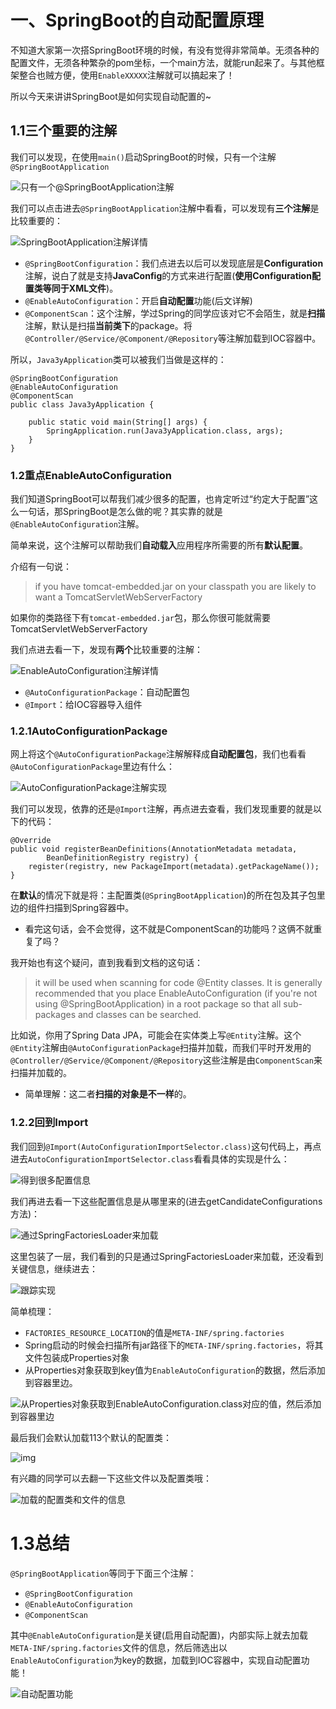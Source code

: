 # 一、SpringBoot的自动配置原理

不知道大家第一次搭SpringBoot环境的时候，有没有觉得非常简单。无须各种的配置文件，无须各种繁杂的pom坐标，一个main方法，就能run起来了。与其他框架整合也贼方便，使用`EnableXXXXX`注解就可以搞起来了！

所以今天来讲讲SpringBoot是如何实现自动配置的~

## 1.1三个重要的注解

我们可以发现，在使用`main()`启动SpringBoot的时候，只有一个注解`@SpringBootApplication`

![只有一个@SpringBootApplication注解](https://segmentfault.com/img/remote/1460000018011538)

我们可以点击进去`@SpringBootApplication`注解中看看，可以发现有**三个注解**是比较重要的：

![SpringBootApplication注解详情](https://segmentfault.com/img/remote/1460000018011539?w=1292&h=304)

- `@SpringBootConfiguration`：我们点进去以后可以发现底层是**Configuration**注解，说白了就是支持**JavaConfig**的方式来进行配置(**使用Configuration配置类等同于XML文件**)。
- `@EnableAutoConfiguration`：开启**自动配置**功能(后文详解)
- `@ComponentScan`：这个注解，学过Spring的同学应该对它不会陌生，就是**扫描**注解，默认是扫描**当前类下**的package。将`@Controller/@Service/@Component/@Repository`等注解加载到IOC容器中。

所以，`Java3yApplication`类可以被我们当做是这样的：

```
@SpringBootConfiguration
@EnableAutoConfiguration
@ComponentScan
public class Java3yApplication {

    public static void main(String[] args) {
        SpringApplication.run(Java3yApplication.class, args);
    }
}
```

### 1.2重点EnableAutoConfiguration

我们知道SpringBoot可以帮我们减少很多的配置，也肯定听过“约定大于配置”这么一句话，那SpringBoot是怎么做的呢？其实靠的就是`@EnableAutoConfiguration`注解。

简单来说，这个注解可以帮助我们**自动载入**应用程序所需要的所有**默认配置**。

介绍有一句说：

> if you have tomcat-embedded.jar on your classpath you are likely to want a TomcatServletWebServerFactory

如果你的类路径下有`tomcat-embedded.jar`包，那么你很可能就需要TomcatServletWebServerFactory

我们点进去看一下，发现有**两个**比较重要的注解：

![EnableAutoConfiguration注解详情](https://segmentfault.com/img/remote/1460000018011540?w=862&h=242)

- `@AutoConfigurationPackage`：自动配置包
- `@Import`：给IOC容器导入组件

### 1.2.1AutoConfigurationPackage

网上将这个`@AutoConfigurationPackage`注解解释成**自动配置包**，我们也看看`@AutoConfigurationPackage`里边有什么：

![AutoConfigurationPackage注解实现](https://segmentfault.com/img/remote/1460000018011541)

我们可以发现，依靠的还是`@Import`注解，再点进去查看，我们发现重要的就是以下的代码：

```
@Override
public void registerBeanDefinitions(AnnotationMetadata metadata,
        BeanDefinitionRegistry registry) {
    register(registry, new PackageImport(metadata).getPackageName());
}
```

在**默认**的情况下就是将：主配置类(`@SpringBootApplication`)的所在包及其子包里边的组件扫描到Spring容器中。

- 看完这句话，会不会觉得，这不就是ComponentScan的功能吗？这俩不就重复了吗？

我开始也有这个疑问，直到我看到文档的这句话：

> it will be used when scanning for code @Entity classes.
> It is generally recommended that you place EnableAutoConfiguration (if you're
> not using @SpringBootApplication) in a root package so that all sub-packages
> and classes can be searched.

比如说，你用了Spring Data JPA，可能会在实体类上写`@Entity`注解。这个`@Entity`注解由`@AutoConfigurationPackage`扫描并加载，而我们平时开发用的`@Controller/@Service/@Component/@Repository`这些注解是由`ComponentScan`来扫描并加载的。

- 简单理解：这二者**扫描的对象是不一样**的。

### 1.2.2回到Import

我们回到`@Import(AutoConfigurationImportSelector.class)`这句代码上，再点进去`AutoConfigurationImportSelector.class`看看具体的实现是什么：

![得到很多配置信息](https://segmentfault.com/img/remote/1460000018011542?w=1687&h=652)

我们再进去看一下这些配置信息是从哪里来的(进去getCandidateConfigurations方法)：

![通过SpringFactoriesLoader来加载](https://segmentfault.com/img/remote/1460000018011543?w=1542&h=392)

这里包装了一层，我们看到的只是通过SpringFactoriesLoader来加载，还没看到关键信息，继续进去：

![跟踪实现](https://segmentfault.com/img/remote/1460000018011544)

简单梳理：

- `FACTORIES_RESOURCE_LOCATION`的值是`META-INF/spring.factories`
- Spring启动的时候会扫描所有jar路径下的`META-INF/spring.factories`，将其文件包装成Properties对象
- 从Properties对象获取到key值为`EnableAutoConfiguration`的数据，然后添加到容器里边。

![从Properties对象获取到EnableAutoConfiguration.class对应的值，然后添加到容器里边](https://segmentfault.com/img/remote/1460000018011545?w=1617&h=639)

最后我们会默认加载113个默认的配置类：

![img](https://segmentfault.com/img/remote/1460000018011546)

有兴趣的同学可以去翻一下这些文件以及配置类哦：

![加载的配置类和文件的信息](https://segmentfault.com/img/remote/1460000018011547?w=1911&h=874)

# 1.3总结

`@SpringBootApplication`等同于下面三个注解：

- `@SpringBootConfiguration`
- `@EnableAutoConfiguration`
- `@ComponentScan`

其中`@EnableAutoConfiguration`是关键(启用自动配置)，内部实际上就去加载`META-INF/spring.factories`文件的信息，然后筛选出以`EnableAutoConfiguration`为key的数据，加载到IOC容器中，实现自动配置功能！

![自动配置功能](https://segmentfault.com/img/remote/1460000018011548?w=1797&h=561)